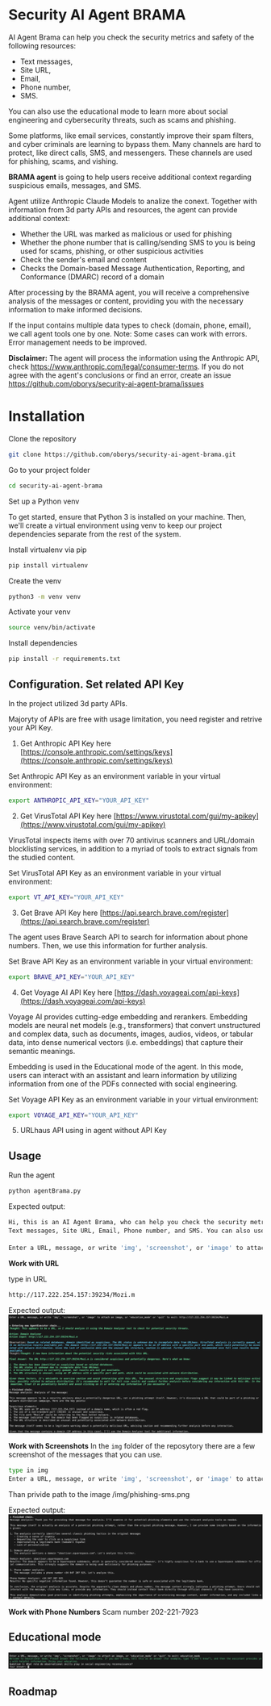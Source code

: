 # Security AI Agent BRAMA

AI Agent Brama can help you check the security metrics and safety of the following resources: 
* Text messages, 
* Site URL, 
* Email, 
* Phone number, 
* SMS. 

You can also use the educational mode to learn more about social engineering and cybersecurity threats, such as scams and phishing.

Some platforms, like email services, constantly improve their spam filters, and cyber criminals are learning to bypass them. Many channels are hard to protect, like direct calls, SMS, and messengers. These channels are used for phishing, scams, and vishing.


**BRAMA agent** is going to help users receive additional context regarding suspicious emails, messages, and SMS.

Agent utilize Anthropic Claude Models to analize the conext. 
Together with information from 3d party APIs and resources, the agent can provide additional context:
* Whether the URL was marked as malicious or used for phishing
* Whether the phone number that is calling/sending SMS to you is being used for scams, phishing, or other suspicious activities
* Check the sender's email and content  
* Checks the Domain-based Message Authentication, Reporting, and Conformance (DMARC) record of a domain

After processing by the BRAMA agent, you will receive a comprehensive analysis of the messages or content, providing you with the necessary information to make informed decisions.

If the input contains multiple data types to check (domain, phone, email), we call agent tools one by one.
Note: Some cases can work with errors. Error management needs to be improved.

**Disclaimer:** The agent will process the information using the Anthropic API, check https://www.anthropic.com/legal/consumer-terms. 
If you do not agree with the agent's conclusions or find an error, create an issue https://github.com/oborys/security-ai-agent-brama/issues

# Installation

Clone the repository
```bash
git clone https://github.com/oborys/security-ai-agent-brama.git
```
Go to your project folder
```bash
cd security-ai-agent-brama
```

Set up a Python venv

To get started, ensure that Python 3 is installed on your machine. Then, we'll create a virtual environment using venv to keep our project dependencies separate from the rest of the system.

Install virtualenv via pip
```bash
pip install virtualenv
```

Create the venv
```bash
python3 -m venv venv
```

Activate your venv
```bash
source venv/bin/activate
```

Install dependencies
```bash
pip install -r requirements.txt
```

## Configuration. Set related API Key

In the project utilized 3d party APIs.

Majoryty of APIs are free with usage limitation, you need register and retrive your API Key.

1. Get Anthropic API Key here [https://console.anthropic.com/settings/keys](https://console.anthropic.com/settings/keys)

Set Anthropic API Key as an environment variable in your virtual environment:

```bash
export ANTHROPIC_API_KEY="YOUR_API_KEY"
```

2. Get VirusTotal API Key here [https://www.virustotal.com/gui/my-apikey](https://www.virustotal.com/gui/my-apikey)

VirusTotal inspects items with over 70 antivirus scanners and URL/domain blocklisting services, in addition to a myriad of tools to extract signals from the studied content. 

Set VirusTotal API Key as an environment variable in your virtual environment:

```bash
export VT_API_KEY="YOUR_API_KEY"
```

3. Get Brave API Key here [https://api.search.brave.com/register](https://api.search.brave.com/register)

The agent uses Brave Search API to search for information about phone numbers. Then, we use this information for further analysis.

Set Brave API Key as an environment variable in your virtual environment:
```bash
export BRAVE_API_KEY="YOUR_API_KEY"
```

4. Get Voyage AI API Key here [https://dash.voyageai.com/api-keys](https://dash.voyageai.com/api-keys)

Voyage AI provides cutting-edge embedding and rerankers.
Embedding models are neural net models (e.g., transformers) that convert unstructured and complex data, such as documents, images, audios, videos, or tabular data, into dense numerical vectors (i.e. embeddings) that capture their semantic meanings.

Embedding is used in the Educational mode of the agent. In this mode, users can interact with an assistant and learn information by utilizing information from one of the PDFs connected with social engineering.

Set Voyage API Key as an environment variable in your virtual environment:

```bash
export VOYAGE_API_KEY="YOUR_API_KEY"
```

5. URLhaus API using in agent without API Key

## Usage

Run the agent
```bash
python agentBrama.py  
```

Expected output:
```bash
Hi, this is an AI Agent Brama, who can help you check the security metrics and safety of the following resources: 
Text messages, Site URL, Email, Phone number, and SMS. You can also use the educational mode to learn more about social engineering and cybersecurity threats, such as scams and phishing.

Enter a URL, message, or write 'img', 'screenshot', or 'image' to attach an image, or 'education_mode' or 'quit' to exit: 
```

**Work with URL**

type in URL
```bash
http://117.222.254.157:39234/Mozi.m
```

Expected output:
![img](img/agent-output-sample-domain.png)


**Work with Screenshots**
In the `img` folder of the reposytory there are a few screenshot of the messages that you can use.

```bash
type in img
Enter a URL, message, or write 'img', 'screenshot', or 'image' to attach an image, or 'education_mode' or 'quit' to exit: img
```

Than privide path to the image
/img/phishing-sms.png

Expected output:
![img](img/agent-output-sample-image.png)

**Work with Phone Numbers**
Scam number 202-221-7923

## Educational mode

![img](img/educational_mode.png)

## Roadmap
